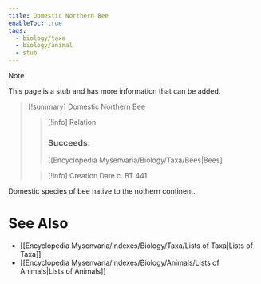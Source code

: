 ```yaml
---
title: Domestic Northern Bee
enableToc: true
tags:
  - biology/taxa
  - biology/animal
  - stub
---
```


> [!note]
> This page is a stub and has more information that can be added.

> [!summary] Domestic Northern Bee
> > [!info] Relation
> > ### Succeeds:
> > [[Encyclopedia Mysenvaria/Biology/Taxa/Bees|Bees]
>
> > [!info] Creation Date
> > c. BT 441

Domestic species of bee native to the nothern continent.

# See Also
- [[Encyclopedia Mysenvaria/Indexes/Biology/Taxa/Lists of Taxa|Lists of Taxa]]
- [[Encyclopedia Mysenvaria/Indexes/Biology/Animals/Lists of Animals|Lists of Animals]]

